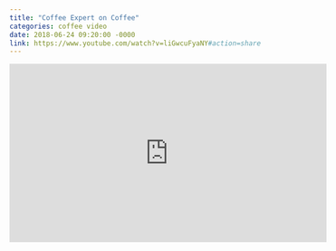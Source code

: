 ```yaml
---
title: "Coffee Expert on Coffee"
categories: coffee video
date: 2018-06-24 09:20:00 -0000
link: https://www.youtube.com/watch?v=liGwcuFyaNY#action=share
---
```


<div><iframe width="560" height="315" src="https://www.youtube.com/embed/liGwcuFyaNY?rel=0" frameborder="0" allow="autoplay; encrypted-media" allowfullscreen></iframe></div>
